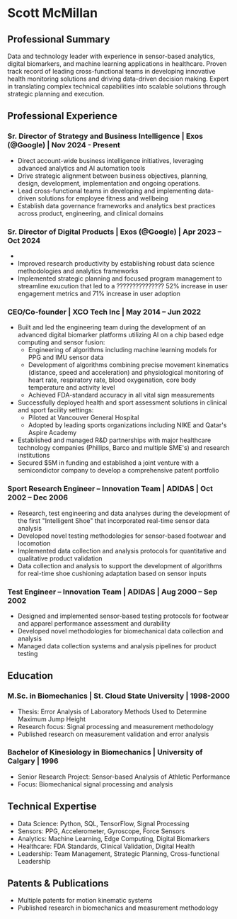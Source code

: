 # Scott McMillan

## Professional Summary
Data and technology leader with experience in sensor-based analytics, digital biomarkers, and machine learning applications in healthcare. Proven track record of leading cross-functional teams in developing innovative health monitoring solutions and driving data-driven decision making. Expert in translating complex technical capabilities into scalable solutions through strategic planning and execution.

## Professional Experience

### Sr. Director of Strategy and Business Intelligence | Exos (@Google) | Nov 2024 - Present
* Direct account-wide business intelligence initiatives, leveraging advanced analytics and AI automation tools
* Drive strategic alignment between business objectives, planning, design, development, implementation and ongoing operations. 
* Lead cross-functional teams in developing and implementing data-driven solutions for employee fitness and wellbeing 
* Establish data governance frameworks and analytics best practices across product, engineering, and clinical domains

### Sr. Director of Digital Products | Exos (@Google) | Apr 2023 – Oct 2024
* 
* Improved research productivity by establishing robust data science methodologies and analytics frameworks
* Implemented strategic planning and focused program management to streamline exucution that led to a 
??????????????? 52% increase in user engagement metrics and 71% increase in user adoption

### CEO/Co-founder | XCO Tech Inc | May 2014 – Jun 2022
* Built and led the engineering team during the development of an advanced digital biomarker platforms utilizing AI on a chip based edge computing and sensor fusion:
  * Engineering of algorithms including machine learning models for PPG and IMU sensor data
  * Development of algorithms combining precise movement kinematics (distance, speed and acceleration) and physiological monitoring of heart rate, respiratory rate, blood oxygenation, core body temperature and activity level
  * Achieved FDA-standard accuracy in all vital sign measurements
* Successfully deployed health and sport assessment solutions in clinical and sport facility settings:
  * Piloted at Vancouver General Hospital 
  * Adopted by leading sports organizations including NIKE and Qatar's Aspire Academy
* Established and managed R&D partnerships with major healthcare technology companies (Phillips, Barco and multiple SME's) and research institutions
* Secured $5M in funding and established a joint venture with a semicondictor company to develop a comprehensive patent portfolio

### Sport Research Engineer – Innovation Team | ADIDAS | Oct 2002 – Dec 2006
* Research, test engineering and data analyses during the development of the first "Intelligent Shoe" that incorporated real-time sensor data analysis
* Developed novel testing methodologies for sensor-based footwear and locomotion
* Implemented data collection and analysis protocols for quantitative and qualitative product validation
* Data collection and analysis to support the development of algorithms for real-time shoe cushioning adaptation based on sensor inputs

### Test Engineer – Innovation Team | ADIDAS | Aug 2000 – Sep 2002
* Designed and implemented sensor-based testing protocols for footwear and apparel performance assessment and durability
* Developed novel methodologies for biomechanical data collection and analysis
* Managed data collection systems and analysis pipelines for product testing

## Education
### M.Sc. in Biomechanics | St. Cloud State University | 1998-2000
* Thesis: Error Analysis of Laboratory Methods Used to Determine Maximum Jump Height
* Research focus: Signal processing and measurement methodology
* Published research on measurement validation and error analysis

### Bachelor of Kinesiology in Biomechanics | University of Calgary | 1996
* Senior Research Project: Sensor-based Analysis of Athletic Performance
* Focus: Biomechanical signal processing and analysis

## Technical Expertise
* Data Science: Python, SQL, TensorFlow, Signal Processing
* Sensors: PPG, Accelerometer, Gyroscope, Force Sensors
* Analytics: Machine Learning, Edge Computing, Digital Biomarkers
* Healthcare: FDA Standards, Clinical Validation, Digital Health
* Leadership: Team Management, Strategic Planning, Cross-functional Leadership

## Patents & Publications
* Multiple patents for motion kinematic systems
* Published research in biomechanics and measurement methodology